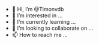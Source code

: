 - 👋 Hi, I’m @Timonvdb
- 👀 I’m interested in ...
- 🌱 I’m currently learning ...
- 💞️ I’m looking to collaborate on ...
- 📫 How to reach me ...

<!---
Timonvdb/Timonvdb is a ✨ special ✨ repository because its `README.md` (this file) appears on your GitHub profile.
You can click the Preview link to take a look at your changes.
--->
